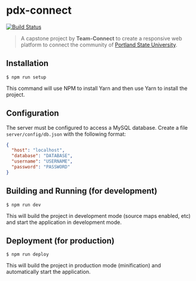 pdx-connect
===========================================

[![Build Status](https://travis-ci.com/pdx-connect/pdx-connect.svg?branch=master)](https://travis-ci.com/pdx-connect/pdx-connect)

> A capstone project by **Team-Connect** to create a responsive web platform to connect the community of [Portland State University](https://www.pdx.edu/).

Installation
------------------------------

```shell
$ npm run setup
```

This command will use NPM to install Yarn and then use Yarn to install the project.

Configuration
------------------------------

The server must be configured to access a MySQL database. Create a file `server/config/db.json` with the following format:
```json
{
  "host": "localhost",
  "database": "DATABASE",
  "username": "USERNAME",
  "password": "PASSWORD"
}
```

Building and Running (for development)
------------------------------

```shell
$ npm run dev
```

This will build the project in development mode (source maps enabled, etc) and start the application in development mode.

Deployment (for production)
---------------------------

```shell
$ npm run deploy
```

This will build the project in production mode (minification) and automatically start the application.
